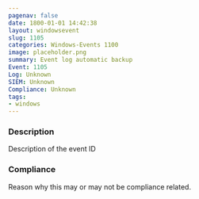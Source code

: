 ```yaml
---
pagenav: false
date: 1800-01-01 14:42:38
layout: windowsevent
slug: 1105
categories: Windows-Events 1100
image: placeholder.png
summary: Event log automatic backup
Event: 1105
Log: Unknown
SIEM: Unknown
Compliance: Unknown
tags:
- windows
---
```


### Description

Description of the event ID

### Compliance

Reason why this may or may not be compliance related.
